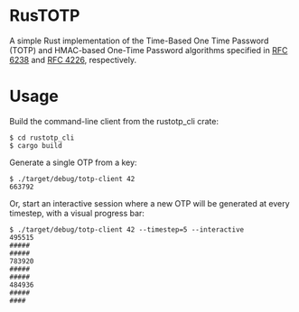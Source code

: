 # RusTOTP

A simple Rust implementation of the Time-Based One Time Password (TOTP) and HMAC-based One-Time Password algorithms specified in [RFC 6238](https://tools.ietf.org/html/rfc6238) and [RFC 4226](https://tools.ietf.org/html/rfc4226), respectively.

# Usage

Build the command-line client from the rustotp_cli crate:

```
$ cd rustotp_cli
$ cargo build
```

Generate a single OTP from a key:

```
$ ./target/debug/totp-client 42
663792
```

Or, start an interactive session where a new OTP will be generated at every timestep, with a visual progress bar:

```
$ ./target/debug/totp-client 42 --timestep=5 --interactive
495515
#####
#####
783920
#####
#####
484936
#####
####
```
